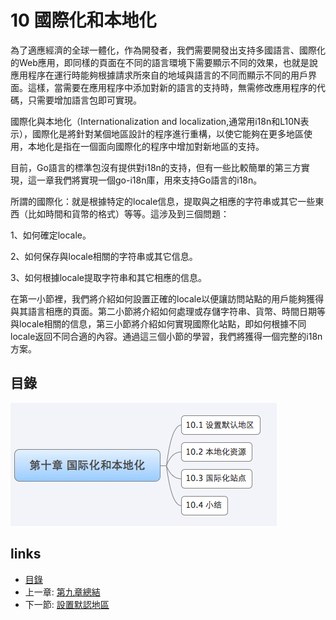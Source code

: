 # 10 國際化和本地化
為了適應經濟的全球一體化，作為開發者，我們需要開發出支持多國語言、國際化的Web應用，即同樣的頁面在不同的語言環境下需要顯示不同的效果，也就是說應用程序在運行時能夠根據請求所來自的地域與語言的不同而顯示不同的用戶界面。這樣，當需要在應用程序中添加對新的語言的支持時，無需修改應用程序的代碼，只需要增加語言包即可實現。

國際化與本地化（Internationalization and localization,通常用i18n和L10N表示），國際化是將針對某個地區設計的程序進行重構，以使它能夠在更多地區使用，本地化是指在一個面向國際化的程序中增加對新地區的支持。

目前，Go語言的標準包沒有提供對i18n的支持，但有一些比較簡單的第三方實現，這一章我們將實現一個go-i18n庫，用來支持Go語言的i18n。

所謂的國際化：就是根據特定的locale信息，提取與之相應的字符串或其它一些東西（比如時間和貨幣的格式）等等。這涉及到三個問題：

1、如何確定locale。

2、如何保存與locale相關的字符串或其它信息。

3、如何根據locale提取字符串和其它相應的信息。

在第一小節裡，我們將介紹如何設置正確的locale以便讓訪問站點的用戶能夠獲得與其語言相應的頁面。第二小節將介紹如何處理或存儲字符串、貨幣、時間日期等與locale相關的信息，第三小節將介紹如何實現國際化站點，即如何根據不同locale返回不同合適的內容。通過這三個小節的學習，我們將獲得一個完整的i18n方案。

## 目錄

  ![](images/navi10.png?raw=true)

## links
   * [目錄](<preface.md>)
   * 上一章: [第九章總結](<09.7.md>)
   * 下一節: [設置默認地區](<10.1.md>)
